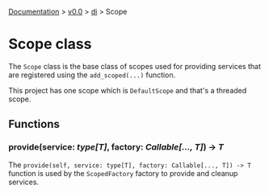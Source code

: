 [Documentation](/docs/documentation.md) >
 [v0.0](/docs/0.0/version.md) >
  [di](/docs/0.0/di/module.md) >
   Scope

# Scope class

The `Scope` class is the base class of scopes used for providing services that are registered using the `add_scoped(...)` function.

This project has one scope which is `DefaultScope` and that's a threaded scope.

## Functions

### provide(service: _type[T]_, factory: _Callable[..., T]_) -> _T_

The `provide(self, service: type[T], factory: Callable[..., T]) -> T` function is used by the `ScopedFactory` factory to provide and cleanup services.